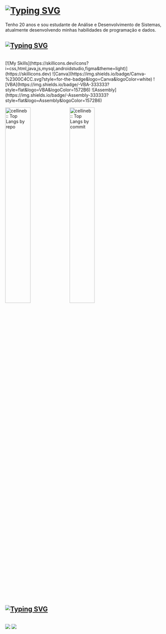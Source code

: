 # <a href="https://git.io/typing-svg"><img src="https://readme-typing-svg.demolab.com?font=&size=34&pause=1000&color=4B3BA4&center=true&width=435&lines=Ol%C3%A1!+Me+chamo+Celline" alt="Typing SVG" /></a><br>
Tenho 20 anos e sou estudante de Análise e Desenvolvimento de Sistemas, atualmente desenvolvendo minhas habilidades de programação e dados.

## <a href="https://git.io/typing-svg"><img src="https://readme-typing-svg.demolab.com?font=&size=30&pause=1000&color=4B3BA4&width=435&lines=Conhecimentos" alt="Typing SVG" /></a>
<br>
[![My Skills](https://skillicons.dev/icons?i=css,html,java,js,mysql,androidstudio,figma&theme=light)](https://skillicons.dev)
![Canva](https://img.shields.io/badge/Canva-%2300C4CC.svg?style=for-the-badge&logo=Canva&logoColor=white)
![VBA](https://img.shields.io/badge/-VBA-333333?style=flat&logo=VBA&logoColor=1572B6)
![Assembly](https://img.shields.io/badge/-Assembly-333333?style=flat&logo=Assembly&logoColor=1572B6)


<br/>

<p >
<img width="40%" src="https://github-profile-summary-cards.vercel.app/api/cards/repos-per-language?username=cellineb&theme=radical&layout=compact&hide_border=true" alt="cellineb :: Top Langs by repo" />
<img width="40%" src="https://github-profile-summary-cards.vercel.app/api/cards/most-commit-language?username=cellineb&theme=radical&layout=compact&hide_border=true" alt="cellineb :: Top Langs by commit" />
</p>
  
## <a href="https://git.io/typing-svg"><img src="https://readme-typing-svg.demolab.com?font=&size=30&pause=1000&color=4B3BA4&width=435&lines=Entre+em+contato!" alt="Typing SVG" /></a>
<br>
<a href="https://www.linkedin.com/in/cellinebitencourt/" target="blank"><img src="https://custom-icon-badges.demolab.com/badge/-LinkedIn-808080?style=for-the-badge&logo=linkedin&logoColor=white"></a>
<a href="mailto:cellinebitencourt@gmail.com" target="blank"><img src="https://custom-icon-badges.demolab.com/badge/cellinebitencourt@gmail.com-808080?style=for-the-badge&logo=mention&logoColor=white"></a>


